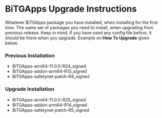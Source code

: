 # BiTGApps Upgrade Instructions

Whatever BiTGApps package you have installed, when installing for the first time. The same set of packages you need to install, when upgrading from previous release.
Keep in mind, if you have used any config file before, it should be there when you upgrade. Example on **How To Upgrade** given below.

### Previous Installation

- BiTGApps-arm64-11.0.0-R24_signed
- BiTGApps-addon-arm64-R13_signed
- BiTGApps-safetynet-patch-R4_signed

### Upgrade Installation

- BiTGApps-arm64-11.0.0-R25_signed
- BiTGApps-addon-arm64-R14_signed
- BiTGApps-safetynet-patch-R5_signed
